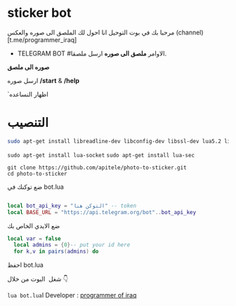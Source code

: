 # sticker bot
مرحبا بك في بوت التوحيل انا احول لك الملصق الى صوره والعكس (channel)[t.me/programmer_iraq]
 - TELEGRAM BOT
#الاوامر
 **ملصق الى صوره** 
ارسل ملصقا.       

 **صوره الى ملصق**

ارسل صوره
 **/start** & **/help** 
 
 `اظهار النساعده
# التنصيب

```bash
sudo apt-get install libreadline-dev libconfig-dev libssl-dev lua5.2 liblua5.2-dev libevent-dev make unzip git redis-server g++ libjansson-dev libpython-dev expat libexpat1-dev

```
`sudo apt-get install lua-socket` 
`sudo apt-get install lua-sec`

```
git clone https://github.com/apitele/photo-to-sticker.git
cd photo-to-sticker
```

ضع توكنك في  bot.lua

```lua

local bot_api_key = "التوكن هنا" -- token
local BASE_URL = "https://api.telegram.org/bot"..bot_api_key
```

 ضع الايدي الخاص بك
```lua
local var = false
  local admins = {0}-- put your id here
  for k,v in pairs(admins) do

```

احفظ bot.lua

شغل   البوت من خلال 👇

`lua bot.lua`ا
Developer : [programmer of iraq](https://telegram.me/programmer_iraq)
